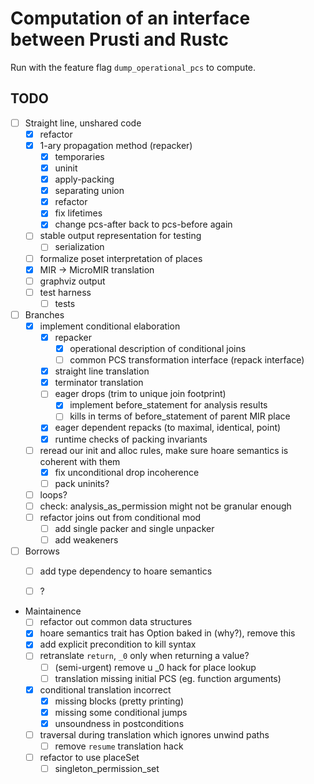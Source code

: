 # Computation of an interface between Prusti and Rustc 

Run with the feature flag ``dump_operational_pcs`` to compute. 

## TODO

 - [ ] Straight line, unshared code
    - [x] refactor
    - [x] 1-ary propagation method (repacker)
        - [x] temporaries
        - [x] uninit
        - [x] apply-packing
        - [x] separating union
        - [x] refactor
        - [x] fix lifetimes
        - [x] change pcs-after back to pcs-before again
    - [ ] stable output representation for testing
        - [ ] serialization
    - [ ] formalize poset interpretation of places
    - [x] MIR -> MicroMIR translation
    - [ ] graphviz output
    - [ ] test harness
        - [ ] tests
 - [ ] Branches
    - [x] implement conditional elaboration
        - [x] repacker
            - [x] operational description of conditional joins
            - [ ] common PCS transformation interface (repack interface)
        - [x] straight line translation
        - [x] terminator translation
        - [ ] eager drops (trim to unique join footprint)
            - [x] implement before_statement for analysis results
            - [ ] kills in terms of before_statement of parent MIR place
        - [x] eager dependent repacks (to maximal, identical, point)
        - [x] runtime checks of packing invariants
    - [ ] reread our init and alloc rules, make sure hoare semantics is coherent with them
        - [x] fix unconditional drop incoherence
        - [ ] pack uninits?
    - [ ] loops?
    - [ ] check: analysis_as_permission might not be granular enough
    - [ ] refactor joins out from conditional mod
        - [ ] add single packer and single unpacker
        - [ ] add weakeners
 - [ ] Borrows 
    - [ ] add type dependency to hoare semantics
    - [ ] ? 


- Maintainence
    - [ ] refactor out common data structures
    - [x] hoare semantics trait has Option baked in (why?), remove this 
    - [x] add explicit precondition to kill syntax
    - [ ] retranslate ``return``, ``_0`` only when returning a value?
        - [ ] (semi-urgent) remove u _0 hack for place lookup
        - [ ] translation missing initial PCS (eg. function arguments)
    - [x] conditional translation incorrect
        - [x] missing blocks (pretty printing)
        - [x] missing some conditional jumps
        - [x] unsoundness in postconditions
    - [ ] traversal during translation which ignores unwind paths
        - [ ] remove ``resume`` translation hack
    - [ ] refactor to use placeSet
        - [ ] singleton_permission_set
